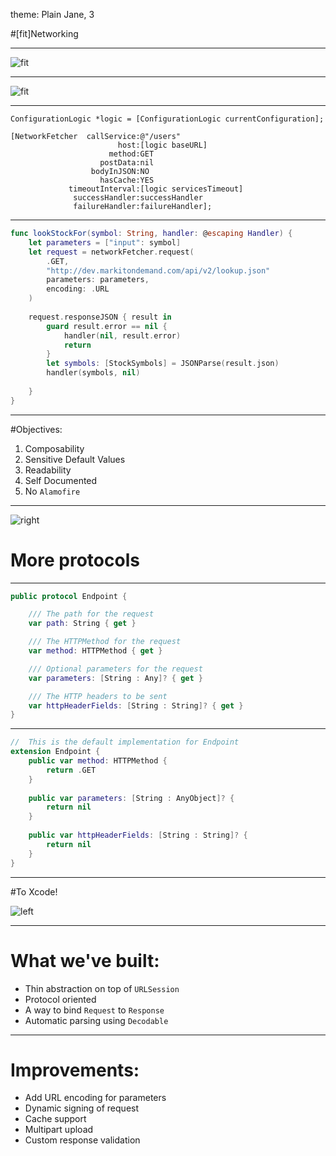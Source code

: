 theme: Plain Jane, 3

#[fit]Networking

---

![fit](https://i.imgur.com/nvLwbWi.png)

---

![fit](https://i.imgur.com/Q1n6QtN.png)

---

```objc
ConfigurationLogic *logic = [ConfigurationLogic currentConfiguration];

[NetworkFetcher  callService:@"/users"
					    host:[logic baseURL]
					  method:GET
					postData:nil
				  bodyInJSON:NO
					hasCache:YES
			 timeoutInterval:[logic servicesTimeout]
		      successHandler:successHandler
			  failureHandler:failureHandler];
```
---

```swift
func lookStockFor(symbol: String, handler: @escaping Handler) {
	let parameters = ["input": symbol]
	let request = networkFetcher.request(
		.GET,
		"http://dev.markitondemand.com/api/v2/lookup.json"
		parameters: parameters,
		encoding: .URL
	)
	
	request.responseJSON { result in
		guard result.error == nil {
			handler(nil, result.error)
			return
		}
		let symbols: [StockSymbols] = JSONParse(result.json)
		handler(symbols, nil)
	
	}
}
```
---

#Objectives:

1. Composability
2. Sensitive Default Values
3. Readability
4. Self Documented
5. No `Alamofire`

---

![right](https://media.giphy.com/media/12NUbkX6p4xOO4/giphy.gif)

# More protocols

---

```swift
public protocol Endpoint {

    /// The path for the request
    var path: String { get }

    /// The HTTPMethod for the request
    var method: HTTPMethod { get }

    /// Optional parameters for the request
    var parameters: [String : Any]? { get }

    /// The HTTP headers to be sent
    var httpHeaderFields: [String : String]? { get }
}
```
---

```swift
//  This is the default implementation for Endpoint 
extension Endpoint {
    public var method: HTTPMethod {
        return .GET
    }
    
    public var parameters: [String : AnyObject]? {
        return nil
    }
        
    public var httpHeaderFields: [String : String]? {
        return nil
    }
}
```
---

#To Xcode!

![left](https://media.giphy.com/media/5GoVLqeAOo6PK/giphy.gif)

---

# What we've built:

- Thin abstraction on top of `URLSession`
- Protocol oriented
- A way to bind `Request` to `Response`
- Automatic parsing using `Decodable`

---

# Improvements:

- Add URL encoding for parameters
- Dynamic signing of request
- Cache support
- Multipart upload
- Custom response validation
